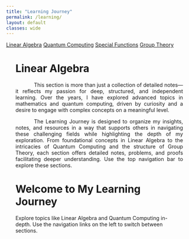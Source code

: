 ```yaml
---
title: "Learning Journey"
permalink: /learning/
layout: default
classes: wide
---
```


<div class="learning-topnav">
  <a href="/linalg/">Linear Algebra</a>
  <a href="/qc#">Quantum Computing</a>
  <a href="/quantum-computing/">Special Functions</a>
  <a href="/quantum-computing/">Group Theory</a>
</div>

<style>
.learning-content {
  margin-left: 5%;
  margin-right: 5%;
  max-width: 100%;
}
.text-block {
    text-align: justify;
    text-indent: 50px;
    max-width: 100%;
}
</style>

<div class="learning-content">
  <h1>Linear Algebra</h1>

<a name="linear-algebra"></a>
<div class="text-block">
 <p>This section is more than just a collection of detailed notes—it reflects my passion for deep, structured, and independent learning. Over the years, I have explored advanced topics in mathematics and quantum computing, driven by curiosity and a desire to engage with complex concepts on a meaningful level.</p>
 <p>The Learning Journey is designed to organize my insights, notes, and resources in a way that supports others in navigating these challenging fields while highlighting the depth of my exploration. From foundational concepts in Linear Algebra to the intricacies of Quantum Computing and the structure of Group Theory, each section offers detailed notes, problems, and proofs facilitating deeper understanding. Use the top navigation bar to explore these sections.</p>
</div>


<h1>Welcome to My Learning Journey</h1>
<p>Explore topics like Linear Algebra and Quantum Computing in-depth. Use the navigation links on the left to switch between sections.</p>
